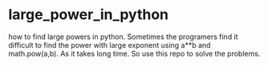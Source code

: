 # large_power_in_python
how to find large powers in python.
Sometimes the programers find it difficult to find the power with large exponent using a**b and math.pow(a,b).
As it takes long time.
So use this repo to solve the problems.

